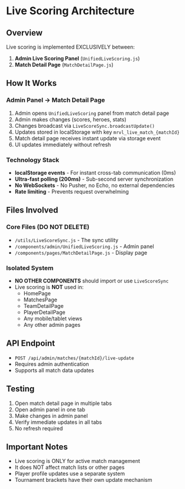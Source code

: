 # Live Scoring Architecture

## Overview
Live scoring is implemented EXCLUSIVELY between:
1. **Admin Live Scoring Panel** (`UnifiedLiveScoring.js`)
2. **Match Detail Page** (`MatchDetailPage.js`)

## How It Works

### Admin Panel → Match Detail Page
1. Admin opens `UnifiedLiveScoring` panel from match detail page
2. Admin makes changes (scores, heroes, stats)
3. Changes broadcast via `LiveScoreSync.broadcastUpdate()`
4. Updates stored in localStorage with key `mrvl_live_match_{matchId}`
5. Match detail page receives instant update via storage event
6. UI updates immediately without refresh

### Technology Stack
- **localStorage events** - For instant cross-tab communication (0ms)
- **Ultra-fast polling (200ms)** - Sub-second server synchronization
- **No WebSockets** - No Pusher, no Echo, no external dependencies
- **Rate limiting** - Prevents request overwhelming

## Files Involved

### Core Files (DO NOT DELETE)
- `/utils/LiveScoreSync.js` - The sync utility
- `/components/admin/UnifiedLiveScoring.js` - Admin panel
- `/components/pages/MatchDetailPage.js` - Display page

### Isolated System
- **NO OTHER COMPONENTS** should import or use `LiveScoreSync`
- Live scoring is **NOT** used in:
  - HomePage
  - MatchesPage  
  - TeamDetailPage
  - PlayerDetailPage
  - Any mobile/tablet views
  - Any other admin pages

## API Endpoint
- `POST /api/admin/matches/{matchId}/live-update`
- Requires admin authentication
- Supports all match data updates

## Testing
1. Open match detail page in multiple tabs
2. Open admin panel in one tab
3. Make changes in admin panel
4. Verify immediate updates in all tabs
5. No refresh required

## Important Notes
- Live scoring is ONLY for active match management
- It does NOT affect match lists or other pages
- Player profile updates use a separate system
- Tournament brackets have their own update mechanism